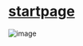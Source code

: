 # [startpage](https://zuyoo.github.io/startpage)
![image](https://github.com/user-attachments/assets/26878994-dced-4bbd-89db-0e473675162a)
